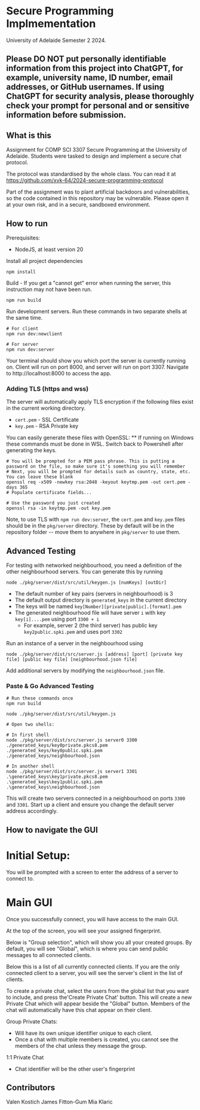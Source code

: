 # Secure Programming Implmementation

University of Adelaide Semester 2 2024.

## Please DO NOT put personally identifiable information from this project into ChatGPT, for example, university name, ID number, email addresses, or GitHub usernames. If using ChatGPT for security analysis, please thoroughly check your prompt for personal and or sensitive information before submission.

## What is this
Assignment for COMP SCI 3307 Secure Programming at the University of Adelaide.
Students were tasked to design and implement a secure chat protocol.

The protocol was standardised by the whole class. You can read it at https://github.com/xvk-64/2024-secure-programming-protocol

Part of the assignment was to plant artificial backdoors and vulnerabilities, so the
code contained in this repository may be vulnerable. Please open it at your own risk, and in a secure, sandboxed environment. 

## How to run
Prerequisites:
- NodeJS, at least version 20

Install all project dependencies
```shell
npm install
```

Build - If you get a "cannot get" error when running the server, this instruction may not have been run.
``` shell
npm run build
```

Run development servers. Run these commands in two separate shells at the same time.
```shell
# For client
npm run dev:newclient

# For server
npm run dev:server
```

Your terminal should show you which port the server is currently running on. Client will run on port 8000, and server will run on port 3307. Navigate to http://localhost:8000 to access the app.

### Adding TLS (https and wss)
The server will automatically apply TLS encryption if the following files exist in the current working directory.
- `cert.pem` - SSL Certificate
- `key.pem` - RSA Private key

You can easily generate these files with OpenSSL:
** If running on Windows these commands must be done in WSL. Switch back to Powershell after generating the keys. 
```shell
# You will be prompted for a PEM pass phrase. This is putting a password on the file, so make sure it's something you will remember
# Next, you will be prompted for details such as country, state, etc. You can leave these blank
openssl req -x509 -newkey rsa:2048 -keyout keytmp.pem -out cert.pem -days 365
# Populate certificate fields...

# Use the password you just created
openssl rsa -in keytmp.pem -out key.pem
```

Note, to use TLS with `npm run dev:server`, the `cert.pem` and `key.pem` files should be in the `pkg/server` directory.
These by default will be in the repository folder -- move them to anywhere in `pkg/server` to use them.

## Advanced Testing
For testing with networked neighbourhood, you need a definition of the other neighbourhood servers. You can generate this by running
```shell
node ./pkg/server/dist/src/util/keygen.js [numKeys] [outDir]
```
- The default number of key pairs (servers in neighbourhood) is 3
- The default output directory is `generated_keys` in the current directory
- The keys will be named `key[Number][private|public].[format].pem`
- The generated neighbourhood file will have server `i` with key `key[i]....pem` using port `3300 + i`
  - For example, server 2 (the third server) has public key `key2public.spki.pem` and uses port `3302`

Run an instance of a server in the neighbourhood using
```shell
node ./pkg/server/dist/src/server.js [address] [port] [private key file] [public key file] [neighbourhood.json file]
```

Add additional servers by modifying the `neighbourhood.json` file.

### Paste & Go Advanced Testing
```shell
# Run these commands once
npm run build

node ./pkg/server/dist/src/util/keygen.js

# Open two shells:

# In first shell
node ./pkg/server/dist/src/server.js server0 3300 ./generated_keys/key0private.pkcs8.pem ./generated_keys/key0public.spki.pem ./generated_keys/neighbourhood.json

# In another shell
node ./pkg/server/dist/src/server.js server1 3301 .\generated_keys\key1private.pkcs8.pem .\generated_keys\key1public.spki.pem .\generated_keys\neighbourhood.json
```
This will create two servers connected in a neighbourhood on ports `3300` and `3301`. Start up a client and ensure you change the default server address accordingly. 

## How to navigate the GUI

# Initial Setup:

You will be prompted with a screen to enter the address of a server to connect to. 
 

# Main GUI
Once you successfully connect, you will have access to the main GUI.

At the top of the screen, you will see your assigned fingerprint.

Below is "Group selection", which will show you all your created groups. By default, you will see "Global", which is where you can send public messages to all connected clients.

Below this is a list of all currently connected clients. If you are the only connected client to a server, you will see the server's client in the list of clients. 

To create a private chat, select the users from the global list that you want to include, and press the'Create Private Chat' button.
This will create a new Private Chat which will appear beside the "Global" button. Members of the chat will automatically have this chat appear on their client. 

Group Private Chats:
- Will have its own unique identifier unique to each client. 
- Once a chat with multiple members is created, you cannot see the members of the chat unless they message the group. 

1:1 Private Chat
- Chat identifier will be the other user's fingerprint


## Contributors
Valen Kostich
James Fitton-Gum
Mia Klaric
